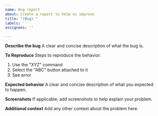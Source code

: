 ```yaml
---
name: Bug report
about: Create a report to help us improve
title: "(Bug) "
labels: ''
assignees: ''

---
```


**Describe the bug**
A clear and concise description of what the bug is.

**To Reproduce**
Steps to reproduce the behavior:
1. Use the "XYZ" command
2. Select the "ABC" button attached to it
3. See error

**Expected behavior**
A clear and concise description of what you expected to happen.

**Screenshots**
If applicable, add screenshots to help explain your problem.


**Additional context**
Add any other context about the problem here.
